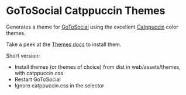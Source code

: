 # GoToSocial Catppuccin Themes

Generates a theme for [GoToSocial](https://github.com/superseriousbusiness/gotosocial) using the excellent [Catppuccin](https://github.com/catppuccin/catppuccin) color themes.

Take a peek at the [Themes docs](https://docs.gotosocial.org/en/latest/admin/themes/) to install them.

Short version:

- Install themes (or themes of choice) from dist in web/assets/themes, with catppuccin.css
- Restart GoToSocial
- Ignore catppuccin.css in the selector